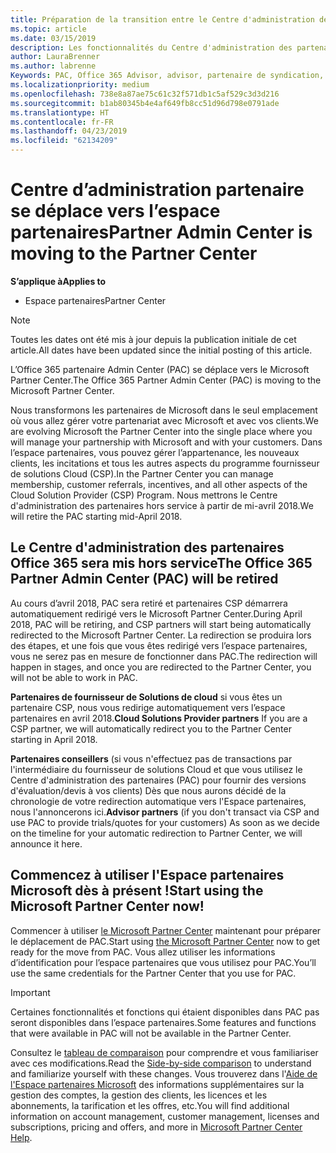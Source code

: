 ```yaml
---
title: Préparation de la transition entre le Centre d'administration des partenaires et l'Espace partenaires | Espace partenaires
ms.topic: article
ms.date: 03/15/2019
description: Les fonctionnalités du Centre d'administration des partenaires Office 365 sont transférées sur l'Espace partenaires.
author: LauraBrenner
ms.author: labrenne
Keywords: PAC, Office 365 Advisor, advisor, partenaire de syndication, mettre hors service PAC, PAC mise hors service
ms.localizationpriority: medium
ms.openlocfilehash: 738e8a87ae75c61c32f571db1c5af529c3d3d216
ms.sourcegitcommit: b1ab80345b4e4af649fb8cc51d96d798e0791ade
ms.translationtype: HT
ms.contentlocale: fr-FR
ms.lasthandoff: 04/23/2019
ms.locfileid: "62134209"
---
```

# <a name="partner-admin-center-is-moving-to-the-partner-center"></a><span data-ttu-id="8fe04-104">Centre d’administration partenaire se déplace vers l’espace partenaires</span><span class="sxs-lookup"><span data-stu-id="8fe04-104">Partner Admin Center is moving to the Partner Center</span></span>

<span data-ttu-id="8fe04-105">**S’applique à**</span><span class="sxs-lookup"><span data-stu-id="8fe04-105">**Applies to**</span></span>

-  <span data-ttu-id="8fe04-106">Espace partenaires</span><span class="sxs-lookup"><span data-stu-id="8fe04-106">Partner Center</span></span>

> [!NOTE]  
>  <span data-ttu-id="8fe04-107">Toutes les dates ont été mis à jour depuis la publication initiale de cet article.</span><span class="sxs-lookup"><span data-stu-id="8fe04-107">All dates have been updated since the initial posting of this article.</span></span>

<span data-ttu-id="8fe04-108">L’Office 365 partenaire Admin Center (PAC) se déplace vers le Microsoft Partner Center.</span><span class="sxs-lookup"><span data-stu-id="8fe04-108">The Office 365 Partner Admin Center (PAC) is moving to the Microsoft Partner Center.</span></span>

<span data-ttu-id="8fe04-109">Nous transformons les partenaires de Microsoft dans le seul emplacement où vous allez gérer votre partenariat avec Microsoft et avec vos clients.</span><span class="sxs-lookup"><span data-stu-id="8fe04-109">We are evolving Microsoft the Partner Center into the single place where you will manage your partnership with Microsoft and with your customers.</span></span> <span data-ttu-id="8fe04-110">Dans l’espace partenaires, vous pouvez gérer l’appartenance, les nouveaux clients, les incitations et tous les autres aspects du programme fournisseur de solutions Cloud (CSP).</span><span class="sxs-lookup"><span data-stu-id="8fe04-110">In the Partner Center you can manage membership, customer referrals, incentives, and all other aspects of the Cloud Solution Provider (CSP) Program.</span></span> <span data-ttu-id="8fe04-111">Nous mettrons le Centre d'administration des partenaires hors service à partir de mi-avril 2018.</span><span class="sxs-lookup"><span data-stu-id="8fe04-111">We will retire the PAC starting mid-April 2018.</span></span>

## <a name="the-office-365-partner-admin-center-pac-will-be-retired"></a><span data-ttu-id="8fe04-112">Le Centre d'administration des partenaires Office 365 sera mis hors service</span><span class="sxs-lookup"><span data-stu-id="8fe04-112">The Office 365 Partner Admin Center (PAC) will be retired</span></span>

<span data-ttu-id="8fe04-113">Au cours d’avril 2018, PAC sera retiré et partenaires CSP démarrera automatiquement redirigé vers le Microsoft Partner Center.</span><span class="sxs-lookup"><span data-stu-id="8fe04-113">During April 2018, PAC will be retiring, and CSP partners will start being automatically redirected to the Microsoft Partner Center.</span></span> <span data-ttu-id="8fe04-114">La redirection se produira lors des étapes, et une fois que vous êtes redirigé vers l’espace partenaires, vous ne serez pas en mesure de fonctionner dans PAC.</span><span class="sxs-lookup"><span data-stu-id="8fe04-114">The redirection will happen in stages, and once you are redirected to the Partner Center, you will not be able to work in PAC.</span></span> 

<span data-ttu-id="8fe04-115">**Partenaires de fournisseur de Solutions de cloud** si vous êtes un partenaire CSP, nous vous redirige automatiquement vers l’espace partenaires en avril 2018.</span><span class="sxs-lookup"><span data-stu-id="8fe04-115">**Cloud Solutions Provider partners** If you are a CSP partner, we will automatically redirect you to the Partner Center starting in April 2018.</span></span> 

<span data-ttu-id="8fe04-116">**Partenaires conseillers** (si vous n'effectuez pas de transactions par l'intermédiaire du fournisseur de solutions Cloud et que vous utilisez le Centre d'administration des partenaires (PAC) pour fournir des versions d'évaluation/devis à vos clients) Dès que nous aurons décidé de la chronologie de votre redirection automatique vers l'Espace partenaires, nous l'annoncerons ici.</span><span class="sxs-lookup"><span data-stu-id="8fe04-116">**Advisor partners** (if you don't transact via CSP and use PAC to provide trials/quotes for your customers) As soon as we decide on the timeline for your automatic redirection to Partner Center, we will announce it here.</span></span> 


## <a name="start-using-the-microsoft-partner-center-now"></a><span data-ttu-id="8fe04-117">Commencez à utiliser l'Espace partenaires Microsoft dès à présent !</span><span class="sxs-lookup"><span data-stu-id="8fe04-117">Start using the Microsoft Partner Center now!</span></span>

<span data-ttu-id="8fe04-118">Commencer à utiliser [le Microsoft Partner Center](https://partnercenter.microsoft.com/) maintenant pour préparer le déplacement de PAC.</span><span class="sxs-lookup"><span data-stu-id="8fe04-118">Start using [the Microsoft Partner Center](https://partnercenter.microsoft.com/)  now to get ready for the move from PAC.</span></span>  <span data-ttu-id="8fe04-119">Vous allez utiliser les informations d’identification pour l’espace partenaires que vous utilisez pour PAC.</span><span class="sxs-lookup"><span data-stu-id="8fe04-119">You’ll use the same credentials for the Partner Center that you use for PAC.</span></span> 

> [!IMPORTANT]  
> <span data-ttu-id="8fe04-120">Certaines fonctionnalités et fonctions qui étaient disponibles dans PAC pas seront disponibles dans l’espace partenaires.</span><span class="sxs-lookup"><span data-stu-id="8fe04-120">Some features and functions that were available in PAC will not be available in the Partner Center.</span></span>

 <span data-ttu-id="8fe04-121">Consultez le [tableau de comparaison](moving-from-pac-to-pc.md) pour comprendre et vous familiariser avec ces modifications.</span><span class="sxs-lookup"><span data-stu-id="8fe04-121">Read the [Side-by-side comparison](moving-from-pac-to-pc.md) to understand and familiarize yourself with these changes.</span></span>  <span data-ttu-id="8fe04-122">Vous trouverez dans l'[Aide de l'Espace partenaires Microsoft](https://partnercenter.microsoft.com/partner/help) des informations supplémentaires sur la gestion des comptes, la gestion des clients, les licences et les abonnements, la tarification et les offres, etc.</span><span class="sxs-lookup"><span data-stu-id="8fe04-122">You will find additional information on account management, customer management, licenses and subscriptions, pricing and offers, and more in [Microsoft Partner Center Help](https://partnercenter.microsoft.com/partner/help).</span></span>

 